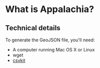 What is Appalachia?
===================


Technical details
-----------------

To generate the GeoJSON file, you'll need:

* A computer running Mac OS X or Linux
* wget
* [csvkit](https://github.com/wireservice/csvkit)
